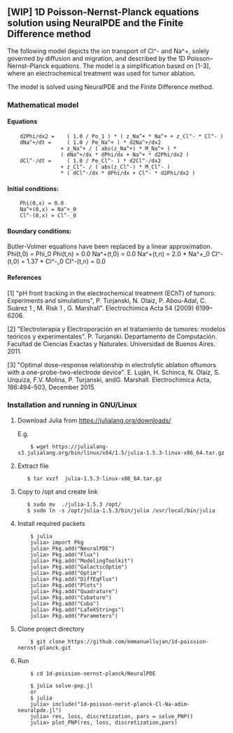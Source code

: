 ## [WIP] 1D Poisson-Nernst-Planck equations solution using NeuralPDE and the Finite Difference method

The following model depicts the ion transport of Cl^- and Na^+, solely governed by diffusion and migration, and described by the 1D Poisson–Nernst–Planck equations. The model is a simplification based on [1-3], where an electrochemical treatment was used for tumor ablation.

The model is solved using NeuralPDE and the Finite Difference method.

###   Mathematical model

####   Equations
        d2Phi/dx2 =    ( 1.0 / Po_1 ) * ( z_Na^+ * Na^+ + z_Cl^- * Cl^- )
        dNa^+/dt =     ( 1.0 / Pe_Na^+ ) * d2Na^+/dx2 
                     + z_Na^+ / ( abs(z_Na^+) * M_Na^+ ) *
                     ( dNa^+/dx * dPhi/dx + Na^+ * d2Phi/dx2 )
        dCl^-/dt =     ( 1.0 / Pe_Cl^- ) * d2Cl^-/dx2
                     + z_Cl^- / ( abs(z_Cl^-) * M_Cl^- ) 
                     * ( dCl^-/dx * dPhi/dx + Cl^- * d2Phi/dx2 )

#### Initial conditions:
        Phi(0,x) = 0.0
        Na^+(0,x) = Na^+_0
        Cl^-(0,x) = Cl^-_0

#### Boundary conditions:

Butler-Volmer equations have been replaced by a linear approximation.
        Phi(t,0) = Phi_0
        Phi(t,n) = 0.0
        Na^+(t,0) = 0.0
        Na^+(t,n) = 2.0 * Na^+_0
        Cl^-(t,0) = 1.37 * Cl^-_0
        Cl^-(t,n) = 0.0
        
#### References 

[1] "pH front tracking in the electrochemical treatment (EChT) of tumors: Experiments and simulations", 
P. Turjanski, N. Olaiz, P. Abou-Adal, C. Suárez 1 , M. Risk 1 , G. Marshall". Electrochimica Acta 54 (2009) 6199–6206.

[2] "Electroterapia y Electroporación en el tratamiento de tumores: modelos teóricos y experimentales". P. Turjanski. Departamento de Computación. Facultad de Ciencias Exactas y Naturales. Universidad de Buenos Aires. 2011.

[3] "Optimal dose-response relationship in electrolytic ablation oftumors with a one-probe-two-electrode device". E. Luján, H. Schinca, N. Olaiz, S. Urquiza, F.V. Molina, P. Turjanski, andG. Marshall. Electrochimica Acta, 186:494–503, December 2015.

        
### Installation and running in GNU/Linux

1) Download Julia from https://julialang.org/downloads/

    E.g.
    ```
        $ wget https://julialang-s3.julialang.org/bin/linux/x64/1.5/julia-1.5.3-linux-x86_64.tar.gz
     ```
2) Extract file
     ```
        $ tar xvzf  julia-1.5.3-linux-x86_64.tar.gz
     ```
3) Copy to /opt and create link
     ```
        $ sudo mv  ./julia-1.5.3 /opt/
        $ sudo ln -s /opt/julia-1.5.3/bin/julia /usr/local/bin/julia
     ```
4) Install required packets
    ```
        $ julia
        julia> import Pkg
        julia> Pkg.add("NeuralPDE")
        julia> Pkg.add("Flux")
        julia> Pkg.add("ModelingToolkit")
        julia> Pkg.add("GalacticOptim")
        julia> Pkg.add("Optim")
        julia> Pkg.add("DiffEqFlux")
        julia> Pkg.add("Plots")
        julia> Pkg.add("Quadrature")
        julia> Pkg.add("Cubature")
        julia> Pkg.add("Cuba")
        julia> Pkg.add("LaTeXStrings")
        julia> Pkg.add("Parameters")
    ```
     
4) Clone project directory
    ```
        $ git clone https://github.com/emmanuellujan/1d-poission-nernst-planck.git
     ```

4) Run
    ```
        $ cd 1d-poission-nernst-planck/NeuralPDE
        
        $ julia solve-pnp.jl
        or
        $ julia
        julia> include("1d-poisson-nerst-planck-Cl-Na-adim-neuralpde.jl")
        julia> res, loss, discretization, pars = solve_PNP()
        julia> plot_PNP(res, loss, discretization,pars)
    ```
